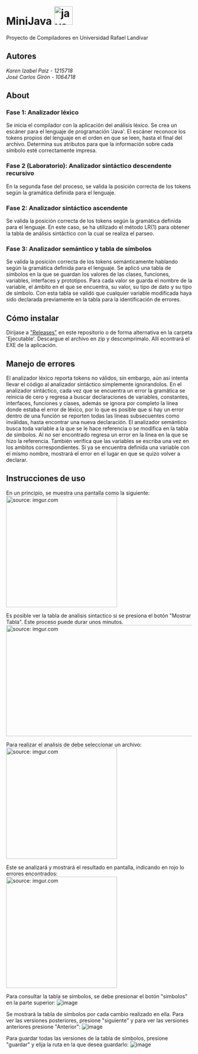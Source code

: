# MiniJava <img src="https://devicons.github.io/devicon/devicon.git/icons/java/java-original-wordmark.svg" alt="java" width="50" height="50"/>
Proyecto de Compiladores en Universidad Rafael Landívar

## Autores
<em>Karen Izabel Paiz - 1215718 </em><br>
<em>José Carlos Girón - 1064718 </em>

## About

### Fase 1: Analizador léxico
Se inicia el compilador con la aplicación del análisis léxico. Se crea un escáner para el lenguaje de programación 'Java'. 
El escáner reconoce los tokens propios del lenguaje en el orden en que se leen, hasta el final del archivo. Determina sus atributos para que la información sobre cada símbolo esté correctamente impresa.
### Fase 2 (Laboratorio): Analizador sintáctico descendente recursivo
En la segunda fase del proceso, se valida la posición correcta de los tokens según la gramática definida para el lenguaje. 
### Fase 2: Analizador sintáctico ascendente
Se valida la posición correcta de los tokens según la gramática definida para el lenguaje. En este caso, se ha utilizado el método LR(1) para obtener la tabla de análisis sintáctico con la cual se realiza el parseo.

### Fase 3: Analizador semántico y tabla de símbolos
Se valida la posición correcta de los tokens semánticamente hablando según la gramática definida para el lenguaje. Se aplicó una tabla de símbolos en la que se guardan los valores de las clases, funciones, variables, interfaces y prototipos. Para cada valor se guarda el nombre de la variable, el ámbito en el que se encuentra, su valor, su tipo de dato y su tipo de símbolo. Con esta tabla se validó que cualquier variable modificada haya sido declarada previamente  en la tabla para la identificación de errores.

## Cómo instalar
Dirijase a <a href="https://github.com/Jocagi/MiniJava/releases">"Releases"</a> en este repositorio o de forma alternativa en la carpeta 'Ejecutable'. Descargue el archivo en zip y descomprimalo. Allí econtrará el EXE de la aplicación. 

## Manejo de errores
El analizador léxico reporta tokens no válidos, sin embargo, aún así intenta llevar el código al analizador sintáctico simplemente ignorandolos. En el analizador sintáctico, cada vez que se encuentra un error la gramática se reinicia de cero y regresa a buscar declaraciones de variables, constantes, interfaces, funciones y clases, además se ignora por completo la línea donde estaba el error de léxico, por lo que es posible que si hay un error dentro de una función se reporten todas las líneas subsecuentes como inválidas, hasta encontrar una nueva declaración.
El analizador semántico busca toda variable a la que se le hace referencia o se modifica en la tabla de símbolos. Al no ser encontrado regresa un error en la línea en la que se hizo la referencia. También verifica que las variables se escriba una vez en los ambitos correspondientes. Si ya se encuentra definida una variable con el mismo nombre, mostrará el error en el lugar en que se quizo volver a declarar. 

## Instrucciones de uso

En un principio, se muestra una pantalla como la siguiente:
<br><a href="https://imgur.com/sRUal6C"><img src="https://i.imgur.com/sRUal6C.png" title="source: imgur.com" width="300" height="300"/></a><br>

Es posible ver la tabla de analisis sintactico si se presiona el botón "Mostrar Tabla". Este proceso puede durar unos minutos.
<br><a href="https://imgur.com/jiEz5EO"><img src="https://i.imgur.com/jiEz5EO.png" title="source: imgur.com" width="600" height="300"/></a><br>

Para realizar el analisis de debe seleccionar un archivo:
<br><a href="https://imgur.com/5z4ZvU1"><img src="https://i.imgur.com/5z4ZvU1.png" title="source: imgur.com" width="300" height="300"/></a><br>

Este se analizará y mostrará el resultado en pantalla, indicando en rojo lo errores encontrados:
<br><a href="https://imgur.com/uIr49mG"><img src="https://i.imgur.com/uIr49mG.png" title="source: imgur.com" width="300" height="300"/></a><br>

Para consultar la tabla se símbolos, se debe presionar el botón "simbolos" en la parte superior: 
![image](https://user-images.githubusercontent.com/47206056/99879810-da45ca00-2bd4-11eb-9cd5-fbf8b7739ae0.png)

Se mostrará la tabla de símbolos por cada cambio realizado en ella. Para ver las versiones posteriores, presione "siguiente" y para ver las versiones anteriores presione "Anterior":
![image](https://user-images.githubusercontent.com/47206056/99879821-e9c51300-2bd4-11eb-8b17-dbf2dcfce3df.png)


Para guardar todas las versiones de la tabla de símbolos, presione "guardar" y elija la ruta en la que desea guardarlo:
![image](https://user-images.githubusercontent.com/47206056/99879834-05301e00-2bd5-11eb-8b59-b287582bc955.png)

